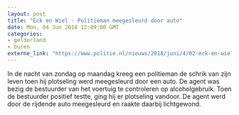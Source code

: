 ```yaml
---
layout: post
title: "Eck en Wiel - Politieman meegesleurd door auto"
date: Mon, 04 Jun 2018 12:09:00 GMT
categories: 
- gelderland 
- buren 
externe_link: "https://www.politie.nl/nieuws/2018/juni/4/02-eck-en-wiel-%E2%80%93-politieman-meegesleurd-door-auto.html"
---
```


In de nacht van zondag op maandag kreeg een politieman de schrik van zijn leven toen hij plotseling werd meegesleurd door een auto. De agent was bezig de bestuurder van het voertuig te controleren op alcoholgebruik. Toen de bestuurder positief testte, ging hij er plotseling vandoor. De agent werd door de rijdende auto meegesleurd en raakte daarbij lichtgewond.
